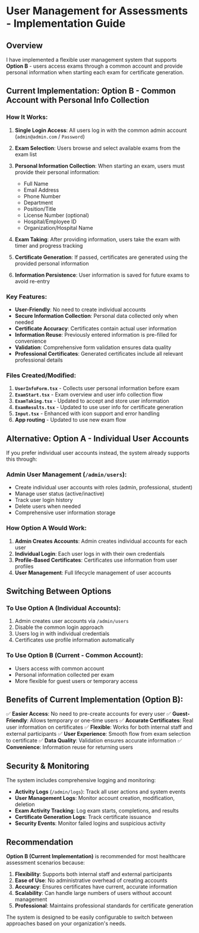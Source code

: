 # User Management for Assessments - Implementation Guide

## Overview

I have implemented a flexible user management system that supports **Option B** - users access exams through a common account and provide personal information when starting each exam for certificate generation.

## Current Implementation: **Option B - Common Account with Personal Info Collection**

### How It Works:

1. **Single Login Access**: All users log in with the common admin account (`admin@admin.com` / `Password`)
2. **Exam Selection**: Users browse and select available exams from the exam list
3. **Personal Information Collection**: When starting an exam, users must provide their personal information:
   - Full Name
   - Email Address
   - Phone Number
   - Department
   - Position/Title
   - License Number (optional)
   - Hospital/Employee ID
   - Organization/Hospital Name

4. **Exam Taking**: After providing information, users take the exam with timer and progress tracking
5. **Certificate Generation**: If passed, certificates are generated using the provided personal information
6. **Information Persistence**: User information is saved for future exams to avoid re-entry

### Key Features:

- **User-Friendly**: No need to create individual accounts
- **Secure Information Collection**: Personal data collected only when needed
- **Certificate Accuracy**: Certificates contain actual user information
- **Information Reuse**: Previously entered information is pre-filled for convenience
- **Validation**: Comprehensive form validation ensures data quality
- **Professional Certificates**: Generated certificates include all relevant professional details

### Files Created/Modified:

1. **`UserInfoForm.tsx`** - Collects user personal information before exam
2. **`ExamStart.tsx`** - Exam overview and user info collection flow
3. **`ExamTaking.tsx`** - Updated to accept and store user information
4. **`ExamResults.tsx`** - Updated to use user info for certificate generation
5. **`Input.tsx`** - Enhanced with icon support and error handling
6. **App routing** - Updated to use new exam flow

## Alternative: **Option A - Individual User Accounts**

If you prefer individual user accounts instead, the system already supports this through:

### Admin User Management (`/admin/users`):
- Create individual user accounts with roles (admin, professional, student)
- Manage user status (active/inactive)
- Track user login history
- Delete users when needed
- Comprehensive user information storage

### How Option A Would Work:
1. **Admin Creates Accounts**: Admin creates individual accounts for each user
2. **Individual Login**: Each user logs in with their own credentials
3. **Profile-Based Certificates**: Certificates use information from user profiles
4. **User Management**: Full lifecycle management of user accounts

## Switching Between Options

### To Use Option A (Individual Accounts):
1. Admin creates user accounts via `/admin/users`
2. Disable the common login approach
3. Users log in with individual credentials
4. Certificates use profile information automatically

### To Use Option B (Current - Common Account):
- Users access with common account
- Personal information collected per exam
- More flexible for guest users or temporary access

## Benefits of Current Implementation (Option B):

✅ **Easier Access**: No need to pre-create accounts for every user
✅ **Guest-Friendly**: Allows temporary or one-time users
✅ **Accurate Certificates**: Real user information on certificates
✅ **Flexible**: Works for both internal staff and external participants
✅ **User Experience**: Smooth flow from exam selection to certificate
✅ **Data Quality**: Validation ensures accurate information
✅ **Convenience**: Information reuse for returning users

## Security & Monitoring

The system includes comprehensive logging and monitoring:

- **Activity Logs** (`/admin/logs`): Track all user actions and system events
- **User Management Logs**: Monitor account creation, modification, deletion
- **Exam Activity Tracking**: Log exam starts, completions, and results
- **Certificate Generation Logs**: Track certificate issuance
- **Security Events**: Monitor failed logins and suspicious activity

## Recommendation

**Option B (Current Implementation)** is recommended for most healthcare assessment scenarios because:

1. **Flexibility**: Supports both internal staff and external participants
2. **Ease of Use**: No administrative overhead of creating accounts
3. **Accuracy**: Ensures certificates have current, accurate information
4. **Scalability**: Can handle large numbers of users without account management
5. **Professional**: Maintains professional standards for certificate generation

The system is designed to be easily configurable to switch between approaches based on your organization's needs.